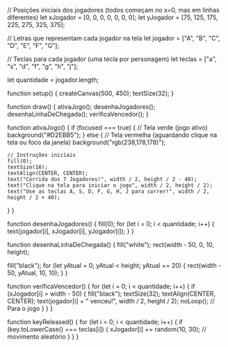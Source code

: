 // Posições iniciais dos jogadores (todos começam no x=0, mas em linhas diferentes)
let xJogador = [0, 0, 0, 0, 0, 0, 0];
let yJogador = [75, 125, 175, 225, 275, 325, 375];

// Letras que representam cada jogador na tela
let jogador = ["A", "B", "C", "D", "E", "F", "G"];

// Teclas para cada jogador (uma tecla por personagem)
let teclas = ["a", "s", "d", "f", "g", "h", "j"];

let quantidade = jogador.length;

function setup() {
  createCanvas(500, 450);
  textSize(32);
}

function draw() {
  ativaJogo();
  desenhaJogadores();
  desenhaLinhaDeChegada();
  verificaVencedor();
}

function ativaJogo() {
  if (focused === true) {
    // Tela verde (jogo ativo)
    background("#D2EBB5");
  } else {
    // Tela vermelha (aguardando clique na tela ou foco da janela)
    background("rgb(238,178,178)");

    // Instruções iniciais
    fill(0);
    textSize(18);
    textAlign(CENTER, CENTER);
    text("Corrida dos 7 Jogadores!", width / 2, height / 2 - 40);
    text("Clique na tela para iniciar o jogo", width / 2, height / 2);
    text("Use as teclas A, S, D, F, G, H, J para correr!", width / 2, height / 2 + 40);
  }
}

function desenhaJogadores() {
  fill(0);
  for (let i = 0; i < quantidade; i++) {
    text(jogador[i], xJogador[i], yJogador[i]);
  }
}

function desenhaLinhaDeChegada() {
  fill("white");
  rect(width - 50, 0, 10, height);

  fill("black");
  for (let yAtual = 0; yAtual < height; yAtual += 20) {
    rect(width - 50, yAtual, 10, 10);
  }
}

function verificaVencedor() {
  for (let i = 0; i < quantidade; i++) {
    if (xJogador[i] > width - 50) {
      fill("black");
      textSize(32);
      textAlign(CENTER, CENTER);
      text(jogador[i] + " venceu!", width / 2, height / 2);
      noLoop(); // Para o jogo
    }
  }
}

function keyReleased() {
  for (let i = 0; i < quantidade; i++) {
    if (key.toLowerCase() === teclas[i]) {
      xJogador[i] += random(10, 30); // movimento aleatório
    }
  }
}
